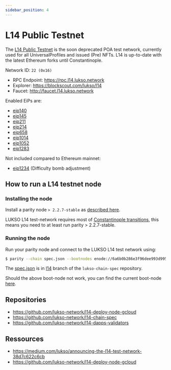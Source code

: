 ```yaml
---
sidebar_position: 4
---
```


# L14 Public Testnet

The [L14 Public Testnet](http://explorer.l14.lukso.network/) is the soon deprecated POA test network, currently used for all UniversalProfiles and issued (Pre) NFTs. L14 is up-to-date with the latest Ethereum forks until Constantinople.

Network ID: `22 (0x16)`

- RPC Endpoint: <https://rpc.l14.lukso.network>
- Explorer: <https://blockscout.com/lukso/l14>
- Faucet: <http://faucet.l14.lukso.network>

Enabled EiPs are:

- [eip140](https://github.com/ethereum/EIPs/blob/master/EIPS/eip-140.md)
- [eip145](https://github.com/ethereum/EIPs/blob/master/EIPS/eip-145.md)
- [eip211](https://github.com/ethereum/EIPs/blob/master/EIPS/eip-211.md)
- [eip214](https://github.com/ethereum/EIPs/blob/master/EIPS/eip-214.md)
- [eip658](https://github.com/ethereum/EIPs/blob/master/EIPS/eip-658.md)
- [eip1014](https://github.com/ethereum/EIPs/blob/master/EIPS/eip-1014.md)
- [eip1052](https://github.com/ethereum/EIPs/blob/master/EIPS/eip-1052.md)
- [eip1283](https://github.com/ethereum/EIPs/blob/master/EIPS/eip-1283.md)

Not included compared to Ethereum mainnet:

- [eip1234](https://github.com/ethereum/EIPs/blob/master/EIPS/eip-1234.md) (Difficulty bomb adjustment)

## How to run a L14 testnet node

### Installing the node

Install a parity node `> 2.2.7-stable` as [described here](https://openethereum.github.io/Setup.html).

LUKSO L14 test-network requires most of [Constantinople transitions](https://blog.ethereum.org/2019/02/22/ethereum-constantinople-st-petersburg-upgrade-announcement/), this means you need to at least run parity > 2.2.7-stable.

### Running the node

Run your parity node and connect to the LUKSO L14 test network using:

```bash
$ parity --chain spec.json --bootnodes enode://6a6b0b286e3f96dee993d995f3fd435a065388664e211f02533e28c9ddc31089eb90f71d1386c3c74ee60f79df86cacdb10992c38e2f9cccac4881cb84526415@35.195.116.26:30303
```

The [spec.json](https://github.com/lukso-network/lukso-chain-spec/blob/l14/spec.json) is in [l14](https://github.com/lukso-network/lukso-chain-spec/tree/l14) branch of the `lukso-chain-spec` repository.

Should the above boot-node not work, you can find the current boot-node [here](https://github.com/lukso-network/lukso-chain-spec/blob/l14/bootnodes.txt).

## Repositories

- <https://github.com/lukso-network/l14-deploy-node-gcloud>
- <https://github.com/lukso-network/l14-chain-spec>
- <https://github.com/lukso-network/l14-dapps-validators>

## Ressources

- https://medium.com/lukso/announcing-the-l14-test-network-38d7c622c6cb
- https://github.com/lukso-network/l14-deploy-node-gcloud
